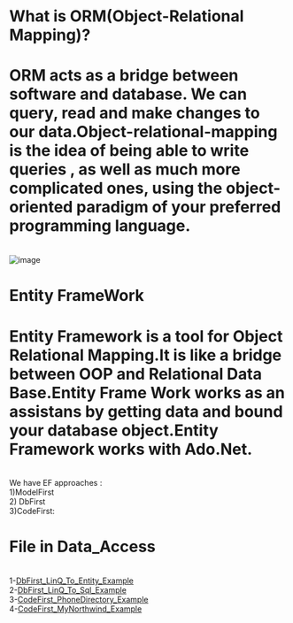 
# What is ORM(Object-Relational Mapping)?
# ORM acts as a bridge between software and database. We can query, read and make changes to our data.Object-relational-mapping is the idea of being able to write queries , as well as much more complicated ones, using the object-oriented paradigm of your preferred programming language.
<br>![image](https://user-images.githubusercontent.com/90280719/137193402-eb504d72-a8b7-4efa-83e5-895484e1bb98.png)




# Entity FrameWork
# Entity Framework is a tool for Object Relational Mapping.It is like a bridge between OOP and Relational Data Base.Entity Frame Work works as an assistans by getting data and bound your database object.Entity Framework works with Ado.Net.

<br> We have EF approaches : 
 <br>  1)ModelFirst
 <br> 2) DbFirst
 <br> 3)CodeFirst:
 

 # File in Data_Access
<br> 1-[DbFirst_LinQ_To_Entity_Example](https://github.com/SongulSYTRK/Data_Access/tree/master/EntityFramework_DbFirst_L%C4%B0NQ)
<br> 2-[DbFirst_LinQ_To_Sql_Example](https://github.com/SongulSYTRK/Data_Access/tree/master/LinQ_To_Sql_Example)
<br> 3-[CodeFirst_PhoneDirectory_Example](https://github.com/SongulSYTRK/Data_Access/tree/master/CodeFirst_PhoneDirectory_Example)
<br> 4-[CodeFirst_MyNorthwind_Example](https://github.com/SongulSYTRK/Data_Access/tree/master/Code_First_Example)
